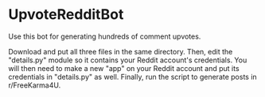 # UpvoteRedditBot
Use this bot for generating hundreds of comment upvotes. 

Download and put all three files in the same directory. Then, edit the "details.py" module so it contains your Reddit account's credentials. You will then need to make a new "app" on your Reddit account and put its credentials in "details.py" as well.  Finally, run the script to generate posts in r/FreeKarma4U.
